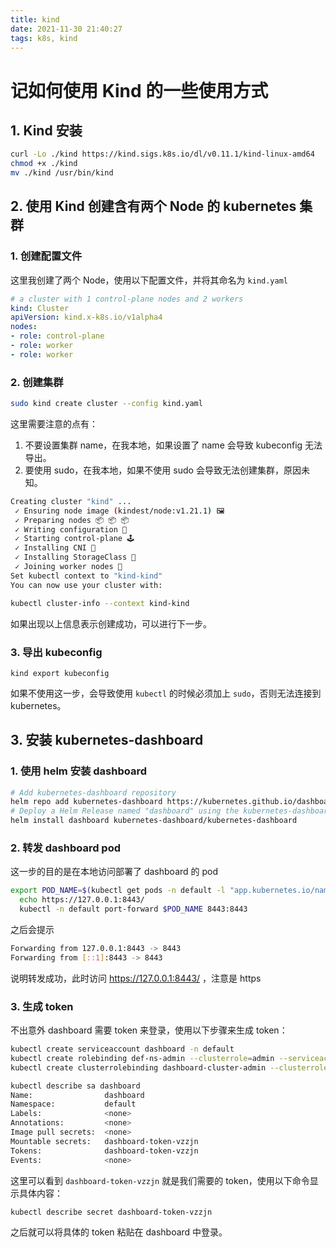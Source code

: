 ```yaml
---
title: kind
date: 2021-11-30 21:40:27
tags: k8s, kind
---
```


# 记如何使用 Kind 的一些使用方式

## 1. Kind 安装

```bash
curl -Lo ./kind https://kind.sigs.k8s.io/dl/v0.11.1/kind-linux-amd64
chmod +x ./kind
mv ./kind /usr/bin/kind
```

## 2. 使用 Kind 创建含有两个 Node 的 kubernetes 集群

### 1. 创建配置文件

这里我创建了两个 Node，使用以下配置文件，并将其命名为 `kind.yaml`

```yaml
# a cluster with 1 control-plane nodes and 2 workers
kind: Cluster
apiVersion: kind.x-k8s.io/v1alpha4
nodes:
- role: control-plane
- role: worker
- role: worker
```

### 2. 创建集群

```bash
sudo kind create cluster --config kind.yaml
```

这里需要注意的点有：

1. 不要设置集群 name，在我本地，如果设置了 name 会导致 kubeconfig 无法导出。
2. 要使用 sudo，在我本地，如果不使用 sudo 会导致无法创建集群，原因未知。

```bash
Creating cluster "kind" ...
 ✓ Ensuring node image (kindest/node:v1.21.1) 🖼
 ✓ Preparing nodes 📦 📦 📦  
 ✓ Writing configuration 📜 
 ✓ Starting control-plane 🕹️ 
 ✓ Installing CNI 🔌 
 ✓ Installing StorageClass 💾 
 ✓ Joining worker nodes 🚜 
Set kubectl context to "kind-kind"
You can now use your cluster with:

kubectl cluster-info --context kind-kind
```

如果出现以上信息表示创建成功，可以进行下一步。

### 3. 导出 kubeconfig

```shell
kind export kubeconfig
```

如果不使用这一步，会导致使用 `kubectl` 的时候必须加上 `sudo`，否则无法连接到 kubernetes。

## 3. 安装 kubernetes-dashboard

### 1. 使用 helm 安装 dashboard

```bash
# Add kubernetes-dashboard repository
helm repo add kubernetes-dashboard https://kubernetes.github.io/dashboard/
# Deploy a Helm Release named "dashboard" using the kubernetes-dashboard chart
helm install dashboard kubernetes-dashboard/kubernetes-dashboard
```

### 2. 转发 dashboard pod

这一步的目的是在本地访问部署了 dashboard 的 pod

```bash
export POD_NAME=$(kubectl get pods -n default -l "app.kubernetes.io/name=kubernetes-dashboard,app.kubernetes.io/instance=dashboard" -o jsonpath="{.items[0].metadata.name}")
  echo https://127.0.0.1:8443/
  kubectl -n default port-forward $POD_NAME 8443:8443
```

之后会提示

```bash
Forwarding from 127.0.0.1:8443 -> 8443
Forwarding from [::1]:8443 -> 8443
```

说明转发成功，此时访问 https://127.0.0.1:8443/ ，注意是 https

### 3. 生成 token

不出意外 dashboard 需要 token 来登录，使用以下步骤来生成 token：

```bash
kubectl create serviceaccount dashboard -n default
kubectl create rolebinding def-ns-admin --clusterrole=admin --serviceaccount=default:def-ns-admin
kubectl create clusterrolebinding dashboard-cluster-admin --clusterrole=cluster-admin --serviceaccount=default:dashboard
```

```bash
kubectl describe sa dashboard
Name:                dashboard
Namespace:           default
Labels:              <none>
Annotations:         <none>
Image pull secrets:  <none>
Mountable secrets:   dashboard-token-vzzjn
Tokens:              dashboard-token-vzzjn
Events:              <none>
```

这里可以看到 `dashboard-token-vzzjn` 就是我们需要的 token，使用以下命令显示具体内容：

```bash
kubectl describe secret dashboard-token-vzzjn
```

之后就可以将具体的 token 粘贴在 dashboard 中登录。
